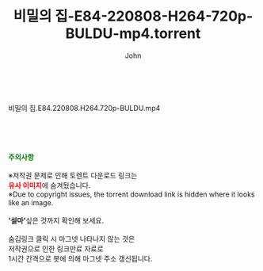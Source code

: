 ﻿---
layout: post
title:  "비밀의 집-E84-220808-H264-720p-BULDU-mp4.torrent"
author: John
categories: [ 드라마 ]
tags: [  ]
image:  
description: "비밀의 집-E84-220808-H264-720p-BULDU-mp4 torrent 정보 공유"
toc: true
toc_sticky: true
---

<br>
<div class="view-img">
<a class="view_image" href="https://torrentmobile60.com/bbs/view_image.php?fn=%2Fdata%2Ffile%2Fdrama%2F3735182707_DXCZfhn6_89c52531cfaf5b80555daa15631cf424f6a97c65.jpg" target="_blank"><img alt="" class="img-tag" content="https://torrentmobile60.com/data/file/drama/3735182707_DXCZfhn6_89c52531cfaf5b80555daa15631cf424f6a97c65.jpg" itemprop="image" src="https://torrentmobile60.com/data/file/drama/thumb-3735182707_DXCZfhn6_89c52531cfaf5b80555daa15631cf424f6a97c65_835x603.jpg"/></a></div><div class="view-content" itemprop="description">
<p>비밀의 집.E84.220808.H264.720p-BULDU.mp4<br/></p> </div>
    
<br><br><br>
<p data-ke-size="size16"><b><span style="color: green;">주의사항</span></b><br /><br />※저작권 문제로 인해 토렌트 다운로드 링크는<br /><b><span style="color: red;">유사 이미지</span></b>에 숨겨뒀습니다.<br />※Due to copyright issues, the torrent download link is hidden where it looks like an image.<br /><br /><b>'설마'</b>싶은 것까지 확인해 보세요.<br /><br />숨김링크 클릭 시 마그넷 나타나지 않는 것은<br />저작권으로 인한 링크만료 자료로<br />1시간 간격으로 봇에 의해 마그넷 주소 갱신됩니다.</p>
